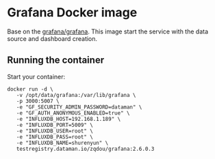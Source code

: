 # Grafana Docker image

Base on the [grafana/grafana](https://github.com/grafana/grafana-docker).
This image start the service with the data source and dashboard creation.

## Running the container

Start your container:

```
docker run -d \
   -v /opt/data/grafana:/var/lib/grafana \
   -p 3000:5007 \
   -e "GF_SECURITY_ADMIN_PASSWORD=dataman" \
   -e "GF_AUTH_ANONYMOUS_ENABLED=true" \
   -e "INFLUXDB_HOST=192.168.1.189" \
   -e "INFLUXDB_PORT=5009" \
   -e "INFLUXDB_USER=root" \
   -e "INFLUXDB_PASS=root" \
   -e "INFLUXDB_NAME=shurenyun" \
   testregistry.dataman.io/zqdou/grafana:2.6.0.3
```
